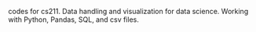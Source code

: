 codes for cs211. Data handling and visualization for data science. Working with Python, Pandas, SQL, and csv files.
